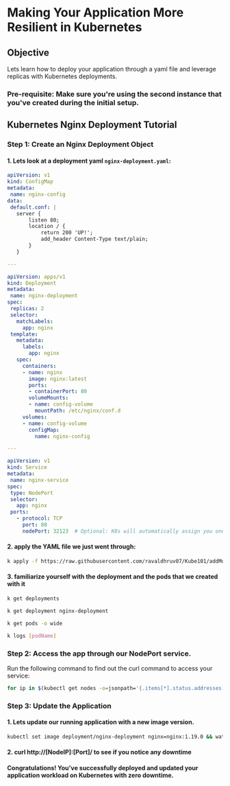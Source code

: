 
# Making Your Application More Resilient in Kubernetes

## Objective
Lets learn how to deploy your application through a yaml file and leverage replicas with Kubernetes deployments.

### Pre-requisite: Make sure you're using the second instance that you've created during the initial setup.

## Kubernetes Nginx Deployment Tutorial

### Step 1: Create an Nginx Deployment Object


#### 1. Lets look at a deployment yaml `nginx-deployment.yaml`:

 ```yaml
apiVersion: v1
kind: ConfigMap
metadata:
  name: nginx-config
data:
  default.conf: |
    server {
        listen 80;
        location / {
            return 200 'UP!';
            add_header Content-Type text/plain;
        }
    }

---

apiVersion: apps/v1
kind: Deployment
metadata:
  name: nginx-deployment
spec:
  replicas: 2
  selector:
    matchLabels:
      app: nginx
  template:
    metadata:
      labels:
        app: nginx
    spec:
      containers:
      - name: nginx
        image: nginx:latest
        ports:
        - containerPort: 80
        volumeMounts:
        - name: config-volume
          mountPath: /etc/nginx/conf.d
      volumes:
      - name: config-volume
        configMap:
          name: nginx-config

---

apiVersion: v1
kind: Service
metadata:
  name: nginx-service
spec:
  type: NodePort
  selector:
    app: nginx
  ports:
    - protocol: TCP
      port: 80
      nodePort: 32123  # Optional: K8s will automatically assign you one if this field is not specified.

```
 #### 2. apply the YAML file we just went through:

  ```bash
  k apply -f https://raw.githubusercontent.com/ravaldhruv07/Kube101/addModifications/resources/yamls/nginxDeployment.yaml
  ```
  #### 3. familiarize yourself with the deployment and the pods that we created with it
  ```bash
  k get deployments
  ```
  ```bash 
  k get deployment nginx-deployment
  ```
  ```bash
  k get pods -o wide
  ```
  ```bash
  k logs [podName]
  ```

### Step 2: Access the app through our NodePort service.

Run the following command to find out the curl command to access your service:
    
  ```bash
  for ip in $(kubectl get nodes -o=jsonpath='{.items[*].status.addresses[?(@.type=="InternalIP")].address}'); do port=$(kubectl get svc nginx-service -o=jsonpath='{.spec.ports[0].nodePort}'); echo "curl http://$ip:$port"; done
  ```

### Step 3: Update the Application

#### 1. Lets update our running application with a new image version.

```bash
kubectl set image deployment/nginx-deployment nginx=nginx:1.19.0 && watch kubectl get pods
```

#### 2. curl http://[NodeIP]:[Port]/ to see if you notice any downtime


#### Congratulations! You've successfully deployed and updated your application workload on Kubernetes with zero downtime.
